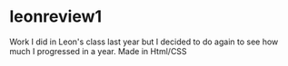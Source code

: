 # leonreview1
Work I did in Leon's class last year but I decided to do again to see how much I progressed in a year. Made in Html/CSS
